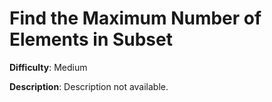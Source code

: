 # Find the Maximum Number of Elements in Subset

**Difficulty**: Medium

**Description**: Description not available.
